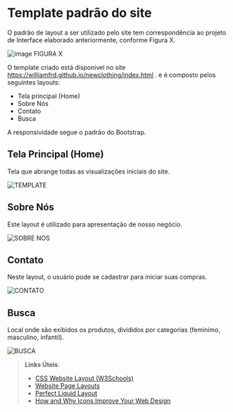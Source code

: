# Template padrão do site

O padrão de layout a ser utilizado pelo site tem correspondência ao projeto de Interface elaborado anteriormente, conforme Figura X.

![image](https://user-images.githubusercontent.com/89881486/138781014-7f6a7818-95f6-4d86-b4bc-e3acd5795967.png)
FIGURA X

O template criado está disponível no site https://williamfrd.github.io/newclothing/index.html .  e é composto pelos seguintes layouts: 
-	Tela principal (Home)
-	Sobre Nós
-	Contato
-	Busca

A responsividade segue o padrão do Bootstrap.

## Tela Principal (Home)

Tela que abrange todas as visualizações iniciais do site.

![TEMPLATE](https://user-images.githubusercontent.com/89881486/138776951-e4ebad17-4820-48dc-a604-248162d3e946.jpeg)

## Sobre Nós

Este layout é utilizado para apresentação de nosso negócio.

![SOBRE NOS](https://user-images.githubusercontent.com/89881486/138781074-8cf9ef96-d60a-4f98-9f05-35ddc2d63b00.jpeg)

## Contato

Neste layout, o usuário pode se cadastrar para iniciar suas compras.

![CONTATO](https://user-images.githubusercontent.com/89881486/138781122-372d4bfe-4d44-4aea-8119-dbfeed278d49.jpeg)

## Busca

Local onde são exibidos os produtos, divididos por categorias (feminimo, masculino, infantil).

![BUSCA](https://user-images.githubusercontent.com/89881486/138781170-2e1dcba9-487e-4b5b-804c-670713eb2004.jpeg)

> **Links Úteis**:
>
> - [CSS Website Layout (W3Schools)](https://www.w3schools.com/css/css_website_layout.asp)
> - [Website Page Layouts](http://www.cellbiol.com/bioinformatics_web_development/chapter-3-your-first-web-page-learning-html-and-css/website-page-layouts/)
> - [Perfect Liquid Layout](https://matthewjamestaylor.com/perfect-liquid-layouts)
> - [How and Why Icons Improve Your Web Design](https://usabilla.com/blog/how-and-why-icons-improve-you-web-design/)
